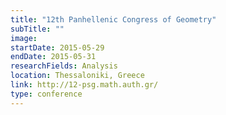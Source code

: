 ```yaml
---
title: "12th Panhellenic Congress of Geometry"
subTitle: ""
image:
startDate: 2015-05-29
endDate: 2015-05-31
researchFields: Analysis
location: Thessaloniki, Greece
link: http://12-psg.math.auth.gr/
type: conference
---
```

